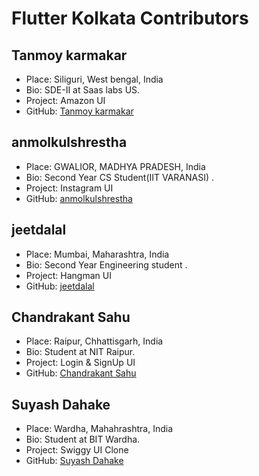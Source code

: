 # Flutter Kolkata Contributors

## Tanmoy karmakar

- Place: Siliguri, West bengal, India
- Bio: SDE-II at Saas labs US.
- Project: Amazon UI
- GitHub: [Tanmoy karmakar](https://github.com/tanmoy27112000)

## anmolkulshrestha

- Place: GWALIOR, MADHYA PRADESH, India
- Bio: Second Year CS Student(IIT VARANASI) .
- Project: Instagram UI
- GitHub: [anmolkulshrestha](https://github.com/anmolkulshrestha)


## jeetdalal

- Place: Mumbai, Maharashtra, India
- Bio: Second Year Engineering student .
- Project: Hangman UI
- GitHub: [jeetdalal](https://github.com/JeetDalal)


## Chandrakant Sahu

- Place: Raipur, Chhattisgarh, India
- Bio: Student at NIT Raipur.
- Project: Login & SignUp UI
- GitHub: [Chandrakant Sahu](https://github.com/Chandrakant0110)

## Suyash Dahake

- Place: Wardha, Mahahrashtra, India
- Bio: Student at BIT Wardha.
- Project: Swiggy UI Clone
- GitHub: [Suyash Dahake](https://github.com/suyash0102)

